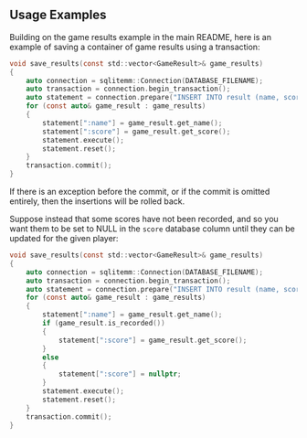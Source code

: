 Usage Examples
--------------
Building on the game results example in the main README, here is an example of saving a container of game results using a transaction:
```C
void save_results(const std::vector<GameResult>& game_results)
{
    auto connection = sqlitemm::Connection(DATABASE_FILENAME);
    auto transaction = connection.begin_transaction();
    auto statement = connection.prepare("INSERT INTO result (name, score) VALUES (:name, :score);");
    for (const auto& game_result : game_results)
    {
        statement[":name"] = game_result.get_name();
        statement[":score"] = game_result.get_score();
        statement.execute();
        statement.reset();
    }
    transaction.commit();
}
```
If there is an exception before the commit, or if the commit is omitted entirely, then the insertions will be rolled back.

Suppose instead that some scores have not been recorded, and so you want them to be set to NULL in the `score` database column until they can be updated for the given player:
```C
void save_results(const std::vector<GameResult>& game_results)
{
    auto connection = sqlitemm::Connection(DATABASE_FILENAME);
    auto transaction = connection.begin_transaction();
    auto statement = connection.prepare("INSERT INTO result (name, score) VALUES (:name, :score);");
    for (const auto& game_result : game_results)
    {
        statement[":name"] = game_result.get_name();
        if (game_result.is_recorded())
        {
            statement[":score"] = game_result.get_score();
        }
        else
        {
            statement[":score"] = nullptr;
        }
        statement.execute();
        statement.reset();
    }
    transaction.commit();
}
```
